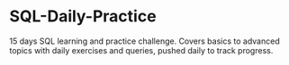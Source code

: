 # SQL-Daily-Practice
15 days SQL learning and practice challenge. Covers basics to advanced topics with daily exercises and queries, pushed daily to track progress.
